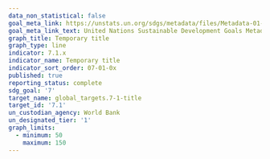 ```yaml
---
data_non_statistical: false
goal_meta_link: https://unstats.un.org/sdgs/metadata/files/Metadata-01-01-01a.pdf
goal_meta_link_text: United Nations Sustainable Development Goals Metadata (pdf 894kB)
graph_title: Temporary title
graph_type: line
indicator: 7.1.x
indicator_name: Temporary title
indicator_sort_order: 07-01-0x
published: true
reporting_status: complete
sdg_goal: '7'
target_name: global_targets.7-1-title
target_id: '7.1'
un_custodian_agency: World Bank
un_designated_tier: '1'
graph_limits:
  - minimum: 50
    maximum: 150
---
```

